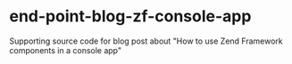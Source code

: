 # end-point-blog-zf-console-app
Supporting source code for blog post about "How to use Zend Framework components in a console app"
